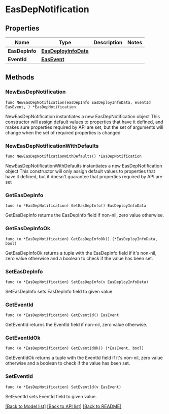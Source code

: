 # EasDepNotification

## Properties

Name | Type | Description | Notes
------------ | ------------- | ------------- | -------------
**EasDepInfo** | [**EasDeployInfoData**](EasDeployInfoData.md) |  | 
**EventId** | [**EasEvent**](EasEvent.md) |  | 

## Methods

### NewEasDepNotification

`func NewEasDepNotification(easDepInfo EasDeployInfoData, eventId EasEvent, ) *EasDepNotification`

NewEasDepNotification instantiates a new EasDepNotification object
This constructor will assign default values to properties that have it defined,
and makes sure properties required by API are set, but the set of arguments
will change when the set of required properties is changed

### NewEasDepNotificationWithDefaults

`func NewEasDepNotificationWithDefaults() *EasDepNotification`

NewEasDepNotificationWithDefaults instantiates a new EasDepNotification object
This constructor will only assign default values to properties that have it defined,
but it doesn't guarantee that properties required by API are set

### GetEasDepInfo

`func (o *EasDepNotification) GetEasDepInfo() EasDeployInfoData`

GetEasDepInfo returns the EasDepInfo field if non-nil, zero value otherwise.

### GetEasDepInfoOk

`func (o *EasDepNotification) GetEasDepInfoOk() (*EasDeployInfoData, bool)`

GetEasDepInfoOk returns a tuple with the EasDepInfo field if it's non-nil, zero value otherwise
and a boolean to check if the value has been set.

### SetEasDepInfo

`func (o *EasDepNotification) SetEasDepInfo(v EasDeployInfoData)`

SetEasDepInfo sets EasDepInfo field to given value.


### GetEventId

`func (o *EasDepNotification) GetEventId() EasEvent`

GetEventId returns the EventId field if non-nil, zero value otherwise.

### GetEventIdOk

`func (o *EasDepNotification) GetEventIdOk() (*EasEvent, bool)`

GetEventIdOk returns a tuple with the EventId field if it's non-nil, zero value otherwise
and a boolean to check if the value has been set.

### SetEventId

`func (o *EasDepNotification) SetEventId(v EasEvent)`

SetEventId sets EventId field to given value.



[[Back to Model list]](../README.md#documentation-for-models) [[Back to API list]](../README.md#documentation-for-api-endpoints) [[Back to README]](../README.md)


